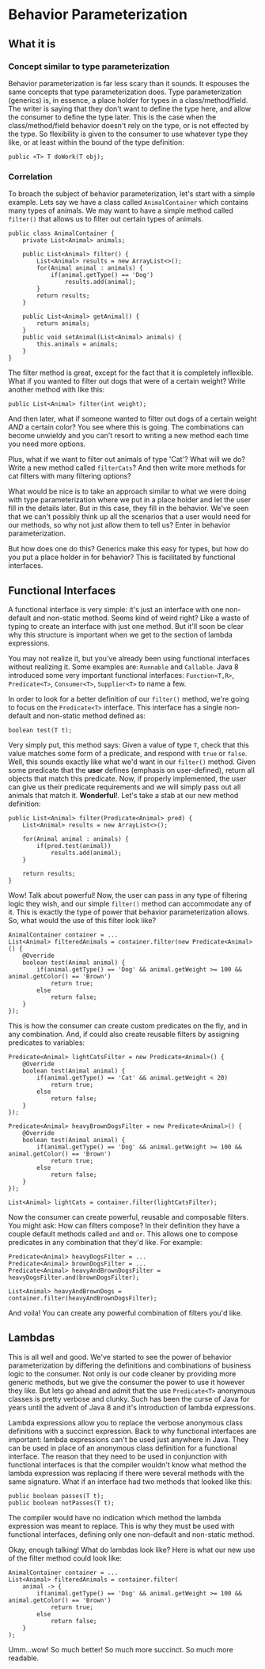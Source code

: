 # Behavior Parameterization

## What it is

### Concept similar to type parameterization

Behavior parameterization is far less scary than it sounds. It espouses the same concepts that type parameterization does. Type parameterization (generics) is, in essence, a place holder for types in a class/method/field. The writer is saying that they don't want to define the type here, and allow the consumer to define the type later. This is the case when the class/method/field behavior doesn't rely on the type, or is not effected by the type. So flexibility is given to the consumer to use whatever type they like, or at least within the bound of the type definition:

```
public <T> T doWork(T obj);
```

### Correlation

To broach the subject of behavior parameterization, let's start with a simple example. Lets say we have a class called `AnimalContainer` which contains many types of animals. We may want to have a simple method called `filter()` that allows us to filter out certain types of animals.

```
public class AnimalContainer {
    private List<Animal> animals;

    public List<Animal> filter() {
        List<Animal> results = new ArrayList<>();
        for(Animal animal : animals) {
            if(animal.getType() == 'Dog')
                results.add(animal);
        }
        return results;
    }

    public List<Animal> getAnimal() {
        return animals;
    }
    public void setAnimal(List<Animal> animals) {
        this.animals = animals;
    }
}
```

The filter method is great, except for the fact that it is completely inflexible.  What if you wanted to filter out dogs that were of a certain weight? Write another method with like this:

```
public List<Animal> filter(int weight);
```

And then later, what if someone wanted to filter out dogs of a certain weight *AND* a certain color? You see where this is going. The combinations can become unwieldy and you can't resort to writing a new method each time you need more options.

Plus, what if we want to filter out animals of type 'Cat'? What will we do? Write a new method called `filterCats`? And then write more methods for cat filters with many filtering options?

What would be nice is to take an approach similar to what we were doing with type parameterization where we put in a place holder and let the user fill in the details later. But in this case, they fill in the behavior. We've seen that we can't possibly think up all the scenarios that a user would need for our methods, so why not just allow them to tell us? Enter in behavior parameterization. 

But how does one do this? Generics make this easy for types, but how do you put a place holder in for behavior? This is facilitated by functional interfaces. 

## Functional Interfaces

A functional interface is very simple: it's just an interface with one non-default and non-static method. Seems kind of weird right? Like a waste of typing to create an interface with just one method. But it'll soon be clear why this structure is important when we get to the section of lambda expressions. 

You may not realize it, but you've already been using functional interfaces without realizing it. Some examples are: `Runnable` and `Callable`. Java 8 introduced some very important functional interfaces: `Function<T,R>`, `Predicate<T>`, `Consumer<T>`, `Supplier<T>` to name a few.

In order to look for a better definition of our `filter()` method, we're going to focus on the `Predicate<T>` interface. This interface has a single non-default and non-static method defined as: 

`boolean test(T t);`

Very simply put, this method says: Given a value of type `T`, check that this value matches some form of a predicate, and respond with `true` or `false`. Well, this sounds exactly like what we'd want in our `filter()` method. Given some predicate that the **user** defines (emphasis on user-defined), return all objects that match this predicate. Now, if properly implemented, the user can give us their predicate requirements and we will simply pass out all animals that match it. **Wonderful**!. Let's take a stab at our new method definition:

```
public List<Animal> filter(Predicate<Animal> pred) {
    List<Animal> results = new ArrayList<>();

    for(Animal animal : animals) {
        if(pred.test(animal))
            results.add(animal);
    }

    return results;
}
```

Wow! Talk about powerful! Now, the user can pass in any type of filtering logic they wish, and our simple `filter()` method can accommodate any of it. This is exactly the type of power that behavior parameterization allows. So, what would the use of this filter look like?

```
AnimalContainer container = ...
List<Animal> filteredAnimals = container.filter(new Predicate<Animal>() {
    @Override
    boolean test(Animal animal) {
        if(animal.getType() == 'Dog' && animal.getWeight >= 100 && animal.getColor() == 'Brown')
            return true;
        else
            return false;
    }
});
```

This is how the consumer can create custom predicates on the fly, and in any combination. And, if could also create reusable filters by assigning predicates to variables:

```
Predicate<Animal> lightCatsFilter = new Predicate<Animal>() {
    @Override
    boolean test(Animal animal) {
        if(animal.getType() == 'Cat' && animal.getWeight < 20)
            return true;
        else
            return false;
    }
});

Predicate<Animal> heavyBrownDogsFilter = new Predicate<Animal>() {
    @Override
    boolean test(Animal animal) {
        if(animal.getType() == 'Dog' && animal.getWeight >= 100 && animal.getColor() == 'Brown')
            return true;
        else
            return false;
    }
});

List<Animal> lightCats = container.filter(lightCatsFilter);
```

Now the consumer can create powerful, reusable and composable filters. You might ask: How can filters compose? In their definition they have a couple default methods called `and` and `or`. This allows one to compose predicates in any combination that they'd like. For example:

```
Predicate<Animal> heavyDogsFilter = ...
Predicate<Animal> brownDogsFilter = ...
Predicate<Animal> heavyAndBrownDogsFilter = heavyDogsFilter.and(brownDogsFilter);

List<Animal> heavyAndBrownDogs = container.filter(heavyAndBrownDogsFilter);
```

And voila! You can create any powerful combination of filters you'd like.

## Lambdas

This is all well and good. We've started to see the power of behavior parameterization by differing the definitions and combinations of business logic to the consumer. Not only is our code cleaner by providing more generic methods, but we give the consumer the power to use it however they like. But lets go ahead and admit that the use `Predicate<T>` anonymous classes is pretty verbose and clunky. Such has been the curse of Java for years until the advent of Java 8 and it's introduction of lambda expressions. 

Lambda expressions allow you to replace the verbose anonymous class definitions with a succinct expression. Back to why functional interfaces are important: lambda expressions can't be used just anywhere in Java. They can be used in place of an anonymous class definition for a functional interface. The reason that they need to be used in conjunction with functional interfaces is that the compiler wouldn't know what method the lambda expression was replacing if there were several methods with the same signature. What if an interface had two methods that looked like this:

```
public boolean passes(T t);
public boolean notPasses(T t);
```

The compiler would have no indication which method the lambda expression was meant to replace. This is why they must be used with functional interfaces, defining only one non-default and non-static method. 

Okay, enough talking! What do lambdas look like? Here is what our new use of the filter method could look like:

```
AnimalContainer container = ...
List<Animal> filteredAnimals = container.filter(
    animal -> {
        if(animal.getType() == 'Dog' && animal.getWeight >= 100 && animal.getColor() == 'Brown')
            return true;
        else
            return false;
    }
);
```

Umm...wow! So much better! So much more succinct. So much more readable. 

## 